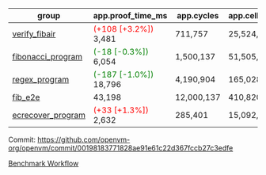 | group | app.proof_time_ms | app.cycles | app.cells_used | leaf.proof_time_ms | leaf.cycles | leaf.cells_used |
| -- | -- | -- | -- | -- | -- | -- |
| [verify_fibair](https://github.com/openvm-org/openvm/blob/benchmark-results/benchmarks-pr/1231/verify_fibair-00198183771828ae91e61c22d367fccb27c3edfe.md) |<span style='color: red'>(+108 [+3.2%])</span> 3,481 |  711,757 |  25,524,084 |- | - | - |
| [fibonacci_program](https://github.com/openvm-org/openvm/blob/benchmark-results/benchmarks-pr/1231/fibonacci-00198183771828ae91e61c22d367fccb27c3edfe.md) |<span style='color: green'>(-18 [-0.3%])</span> 6,054 |  1,500,137 |  51,505,102 |<span style='color: green'>(-25 [-0.2%])</span> 13,255 |  3,085,332 |  110,719,808 |
| [regex_program](https://github.com/openvm-org/openvm/blob/benchmark-results/benchmarks-pr/1231/regex-00198183771828ae91e61c22d367fccb27c3edfe.md) |<span style='color: green'>(-187 [-1.0%])</span> 18,796 |  4,190,904 |  165,028,173 | 30,528 |  5,934,513 |  244,157,511 |
| [fib_e2e](https://github.com/openvm-org/openvm/blob/benchmark-results/benchmarks-pr/1231/fib_e2e-00198183771828ae91e61c22d367fccb27c3edfe.md) | 43,198 |  12,000,137 |  410,820,430 | 90,814 |  18,475,844 |  661,075,589 |
| [ecrecover_program](https://github.com/openvm-org/openvm/blob/benchmark-results/benchmarks-pr/1231/ecrecover-00198183771828ae91e61c22d367fccb27c3edfe.md) |<span style='color: red'>(+33 [+1.3%])</span> 2,632 |  285,401 |  15,092,297 |<span style='color: green'>(-139 [-0.3%])</span> 41,814 |  8,653,640 |  365,901,659 |


Commit: https://github.com/openvm-org/openvm/commit/00198183771828ae91e61c22d367fccb27c3edfe

[Benchmark Workflow](https://github.com/openvm-org/openvm/actions/runs/12837230907)
